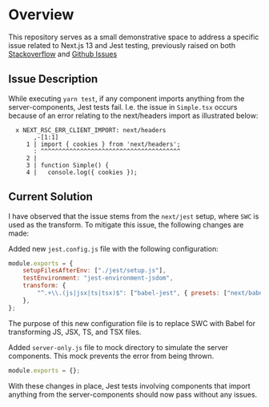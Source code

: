 # Overview

This repository serves as a small demonstrative space to address a specific issue related to Next.js 13 and Jest testing, previously raised on both [Stackoverflow](https://stackoverflow.com/questions/74891205/next-13-jest-test-fails-using-next-headers) and [Github Issues](https://github.com/vercel/next.js/discussions/44270)

## Issue Description

While executing `yarn test`, if any component imports anything from the server-components, Jest tests fail. I.e. the issue
in `Simple.tsx` occurs because of an error relating to the next/headers import as illustrated below:

```
  x NEXT_RSC_ERR_CLIENT_IMPORT: next/headers
       ,-[1:1]
     1 | import { cookies } from 'next/headers';
       : ^^^^^^^^^^^^^^^^^^^^^^^^^^^^^^^^^^^^^^^
     2 |
     3 | function Simple() {
     4 |   console.log({ cookies });
```

## Current Solution

I have observed that the issue stems from the `next/jest` setup, where `SWC` is used as the transform. To mitigate this issue, the following changes are made:

Added new `jest.config.js` file with the following configuration:

```javascript
module.exports = {
	setupFilesAfterEnv: ["./jest/setup.js"],
	testEnvironment: "jest-environment-jsdom",
	transform: {
		"^.+\\.(js|jsx|ts|tsx)$": ["babel-jest", { presets: ["next/babel"] }],
	},
};
```

The purpose of this new configuration file is to replace SWC with Babel for transforming JS, JSX, TS, and TSX files.

Added `server-only.js` file to mock directory to simulate the server components. This mock prevents the error from being thrown.

```javascript
module.exports = {};
```

With these changes in place, Jest tests involving components that import anything from the server-components should now pass without any issues.
